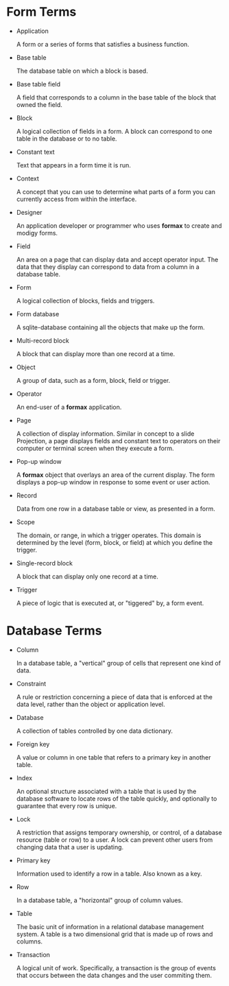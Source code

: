 Form Terms
==========

 - Application

    A form or a series of forms that satisfies a business function.

 - Base table

    The database table on which a block is based.

 - Base table field

    A field that corresponds to a column in the base table
    of the block that owned the field.

 - Block

    A logical collection of fields in a form. A block can
    correspond to one table in the database or to no table.

 - Constant text

    Text that appears in a form time it is run.

 - Context

    A concept that you can use to determine what parts of a
    form you can currently access from within the interface.

 - Designer

    An application developer or programmer who uses
    **formax** to create and modigy forms.

 - Field

    An area on a page that can display data and accept
    operator input. The data that they display can
    correspond to data from a column in a database table.

 - Form

    A logical collection of blocks, fields and triggers.

 - Form database

    A sqlite-database containing all the objects that make
    up the form.

 - Multi-record block

    A block that can display more than one record at a time.

 - Object

    A group of data, such as a form, block, field or trigger.

 - Operator

    An end-user of a **formax** application.

 - Page

    A collection of display information. Similar in concept
    to a slide Projection, a page displays fields and
    constant text to operators on their computer or terminal
    screen when they execute a form.

 - Pop-up window

    A **formax** object that overlays an area of the current
    display. The form displays a pop-up window in response
    to some event or user action.

 - Record

    Data from one row in a database table or view, as
    presented in a form.

 - Scope

    The domain, or range, in which a trigger operates. This
    domain is determined by the level (form, block, or field)
    at which you define the trigger.

 - Single-record block

    A block that can display only one record at a time.

 - Trigger

    A piece of logic that is executed at, or "tiggered" by,
    a form event.

Database Terms
==============

 - Column

    In a database table, a "vertical" group of cells that
    represent one kind of data.

 - Constraint

    A rule or restriction concerning a piece of data that is
    enforced at the data level, rather than the object or
    application level.

 - Database

    A collection of tables controlled by one data dictionary.

 - Foreign key

    A value or column in one table that refers to a primary
    key in another table.

 - Index

    An optional structure associated with a table that is
    used by the database software to locate rows of the
    table quickly, and optionally to guarantee that every
    row is unique.

 - Lock

    A restriction that assigns temporary ownership, or
    control, of a database resource (table or row) to a
    user. A lock can prevent other users from changing data
    that a user is updating.

 - Primary key

    Information used to identify a row in a table. Also
    known as a key.

 - Row

    In a database table, a "horizontal" group of column
    values.

 - Table

    The basic unit of information in a relational database
    management system. A table is a two dimensional grid
    that is made up of rows and columns.

 - Transaction

    A logical unit of work. Specifically, a transaction is
    the group of events that occurs between the data changes
    and the user commiting them.

